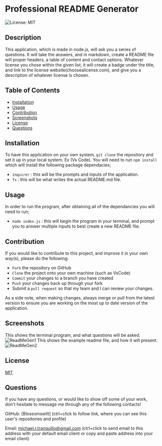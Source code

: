 # Professional README Generator
![License: MIT](https://img.shields.io/badge/License-MIT-yellow.svg)

## Description
This application, which is made in node.js, will ask you a series of questions. It will take the answers, and in markdown, create a README file will proper headers, a table of content and contact options. Whatever license you chose within the given list, it will create a badge under the title, and link to the license website(choosealicense.com), and give you a description of whatever license is chosen. 

## Table of Contents
* [Installation](#installation)
* [Usage](#usage)
* [Contribution](#contribution)
* [Screenshots](#screenshots)
* [License](#license)
* [Questions](#questions)


## Installation
To have this application on your own system, `git clone` the repository and set it up in your local system. Ex (Vs Code).
You will need to run `npm install` which will install the following package dependacies;
* `inquirer` : this will be the prompts and inputs of the application.
* `fs` : this will be what writes the actual README.md file.

## Usage
In order to run the program, after obtaining all of the dependancies you will need to run;
* `node index.js` : this will begin the program in your terminal, and prompt you to answer multiple inputs to best create a new README file. 

## Contribution
If you would like to contribute to this project, and improve it in your own way(s), please do the following:
- `Fork` the repository on GitHub
- `Clone` the project onto your own machine (such as VsCode)
- `Commit` your changes to a branch you have created
- `Push` your changes back up through your fork
- Submit a `pull request` so that my team and I can review your changes.

As a side note, when making changes, always merge or pull from the latest version to ensure you are working on the most up to date version of the application. 

## Screenshots
This shows the terminal program, and what questions will be asked. 
![ReadMeGen1](https://github.com/Blossomswilts/readme-creator/assets/117021869/9592397c-dd9c-46af-a226-efd6039f604b)
This shows the example readme file, and how it will present. 
![ReadMeGen2](https://github.com/Blossomswilts/readme-creator/assets/117021869/5274cde6-1e98-43a8-b379-e1aa95baa9ac)

## License
[MIT](https://choosealicense.com/licenses/mit/)

## Questions
If you have any questions, or would like to show off some of your work, don't hesitate to message me through any of the following contacts!

GitHub: [Blossomswilt]
(ctrl+click to follow link, where you can see this user's repositories and profile)
    

Email: michael.r.tranquillo@gmail.com
(ctrl+click to send email to this address with your default email client or copy and paste address into your email client)